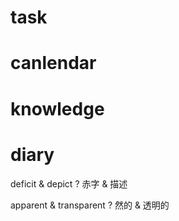 # task

# canlendar

# knowledge

# diary

deficit & depict
?
赤字 & 描述

apparent & transparent
?
然的 & 透明的
